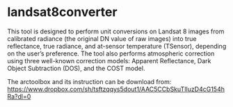 # landsat8converter
This tool is designed to perform unit conversions on Landsat 8 images from calibrated radiance (the original DN value of raw images) into true reflectance, true radiance, and at-sensor temperature (TSensor), depending on the user’s preference. The tool also performs atmospheric correction using three well-known correction models: Apparent Reflectance, Dark Object Subtraction (DOS), and the COST model. 

The arctoolbox and its instruction can be download from:
https://www.dropbox.com/sh/tsftzqqys5dout1/AAC5CCbSkuTlIuzD4cG154hRa?dl=0
